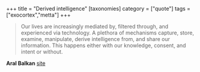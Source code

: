 +++
title = "Derived intelligence"
[taxonomies]
category = ["quote"]
tags = ["exocortex","metta"]
+++
> Our lives are increasingly mediated by, filtered through, and experienced via technology. A plethora of mechanisms capture, store, examine, manipulate, derive intelligence from, and share our information. This happens either with our knowledge, consent, and intent or without.

**Aral Balkan** [site](http://aralbalkan.com/notes/indie-data/)

